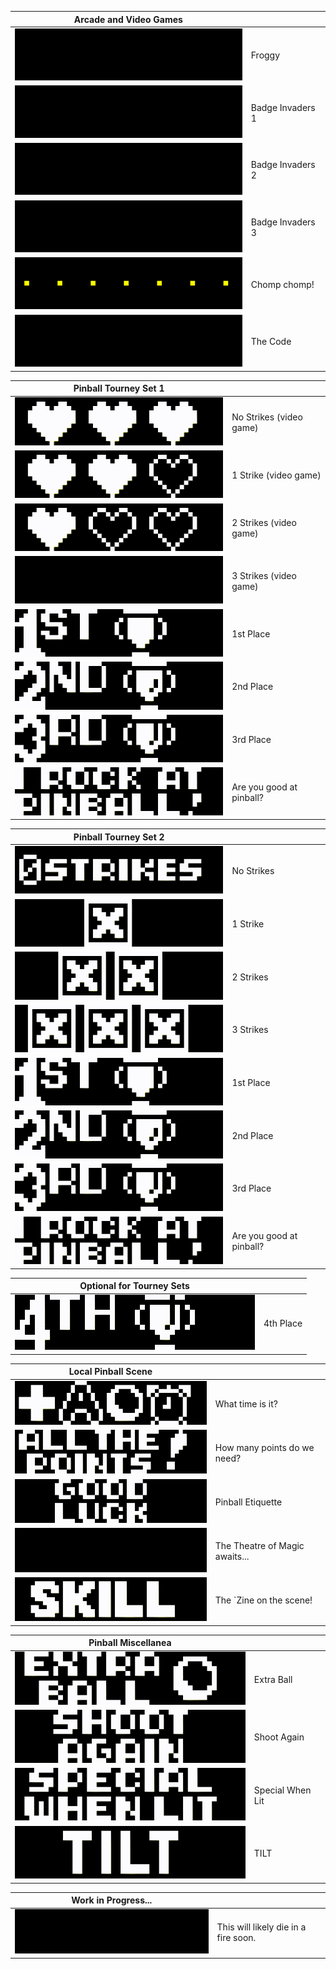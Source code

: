 |  Arcade and Video Games  |  |
|  :---:    |  :---        |
|  <kbd><img src="images/Frogger_PREVIEW.gif"></kbd>  |  Froggy  |
|  <kbd><img src="images/Invaders1_PREVIEW.gif"></kbd>  |  Badge Invaders 1  |
|  <kbd><img src="images/Invaders2_PREVIEW.gif"></kbd>  |  Badge Invaders 2  |
|  <kbd><img src="images/Invaders3_PREVIEW.gif"></kbd>  |  Badge Invaders 3  |
|  <kbd><img src="images/Pacman_PREVIEW.gif"></kbd>  |  Chomp chomp!  |
|  <kbd><img src="images/IBrokeTheCode_PREVIEW.gif"></kbd>  |  The Code  |

|  Pinball Tourney Set 1  |  |
|  :---:    |  :---        |
|  <kbd><img src="images/KnockoutHeart3_PREVIEW.gif"></kbd>  |  No Strikes (video game)  |
|  <kbd><img src="images/KnockoutHeart2_PREVIEW.gif"></kbd>  |  1 Strike (video game)  |
|  <kbd><img src="images/KnockoutHeart1_PREVIEW.gif"></kbd>  |  2 Strikes (video game)  |
|  <kbd><img src="images/GAME_OVER_PREVIEW.gif"></kbd>  |  3 Strikes (video game)  |
|  <kbd><img src="images/Knockout1ST_PREVIEW.gif"></kbd>  |  1st Place  |
|  <kbd><img src="images/Knockout2ND_PREVIEW.gif"></kbd>  |  2nd Place  |
|  <kbd><img src="images/Knockout3RD_PREVIEW.gif"></kbd>  |  3rd Place  |
|  <kbd><img src="images/ISuckAtPinball_PREVIEW.gif"></kbd>  |  Are you good at pinball?  |

|  Pinball Tourney Set 2  |  |
|  :---:    |  :---        |
|  <kbd><img src="images/KnockoutNoStrikes_PREVIEW.gif"></kbd>  |  No Strikes  |
|  <kbd><img src="images/KnockoutStrike1_PREVIEW.gif"></kbd>  |  1 Strike  |
|  <kbd><img src="images/KnockoutStrike2_PREVIEW.gif"></kbd>  |  2 Strikes  |
|  <kbd><img src="images/KnockoutStrike3_PREVIEW.gif"></kbd>  |  3 Strikes  |
|  <kbd><img src="images/Knockout1ST_PREVIEW.gif"></kbd>  |  1st Place  |
|  <kbd><img src="images/Knockout2ND_PREVIEW.gif"></kbd>  |  2nd Place  |
|  <kbd><img src="images/Knockout3RD_PREVIEW.gif"></kbd>  |  3rd Place  |
|  <kbd><img src="images/ISuckAtPinball_PREVIEW.gif"></kbd>  |  Are you good at pinball?  |

|  Optional for Tourney Sets  |  |
|  :---:    |  :---        |
|  <kbd><img src="images/Knockout4TH_PREVIEW.gif"></kbd>  |  4th Place  |

|  Local Pinball Scene  |  |
|  :---:    |  :---        |
|  <kbd><img src="images/Add-a-ballTime_PREVIEW.gif"></kbd>  |  What time is it?  |
|  <kbd><img src="images/AllThePoints_PREVIEW.gif"></kbd>  |  How many points do we need?  |
|  <kbd><img src="images/GoodLuckHaveFun_PREVIEW.gif"></kbd>  |  Pinball Etiquette  |
|  <kbd><img src="images/MyBallsAreFullOfMagic_PREVIEW.gif"></kbd>  |  The Theatre of Magic awaits...  |
|  <kbd><img src="images/SkillShot_PREVIEW.gif"></kbd>  |  The `Zine on the scene!  |

|  Pinball Miscellanea  |  |
|  :---:    |  :---        |
|  <kbd><img src="images/ExtraBall_PREVIEW.gif"></kbd>  |  Extra Ball  |
|  <kbd><img src="images/ShootAgain_PREVIEW.gif"></kbd>  |  Shoot Again  |
|  <kbd><img src="images/SpecialWhenLit_PREVIEW.gif"></kbd>  |  Special When Lit  |
|  <kbd><img src="images/TILT_PREVIEW.gif"></kbd>  |  TILT  |

|  Work in Progress...  |  |
|  :---:    |  :---        |
|  <kbd><img src="images/Spaceship_PREVIEW.gif"></kbd>  |  This will likely die in a fire soon.  |
